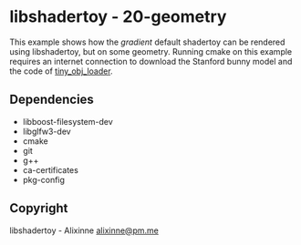 # libshadertoy - 20-geometry

This example shows how the *gradient* default shadertoy can be rendered using
libshadertoy, but on some geometry. Running cmake on this example requires an
internet connection to download the Stanford bunny model and the code of
[tiny_obj_loader](https://github.com/syoyo/tinyobjloader).

## Dependencies

* libboost-filesystem-dev
* libglfw3-dev
* cmake
* git
* g++
* ca-certificates
* pkg-config

## Copyright

libshadertoy - Alixinne <alixinne@pm.me>
